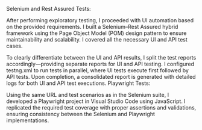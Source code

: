 Selenium and Rest Assured Tests:

After performing exploratory testing, I proceeded with UI automation based on the provided requirements. I built a Selenium–Rest Assured hybrid framework using the Page Object Model (POM) design pattern to ensure maintainability and scalability. I covered all the necessary UI and API test cases.

To clearly differentiate between the UI and API results, I split the test reports accordingly—providing separate reports for UI and API testing. I configured testng.xml to run tests in parallel, where UI tests execute first followed by API tests. Upon completion, a consolidated report is generated with detailed logs for both UI and API test executions.
Playwright Tests:

Using the same URL and test scenarios as in the Selenium suite, I developed a Playwright project in Visual Studio Code using JavaScript. I replicated the required test coverage with proper assertions and validations, ensuring consistency between the Selenium and Playwright implementations.
